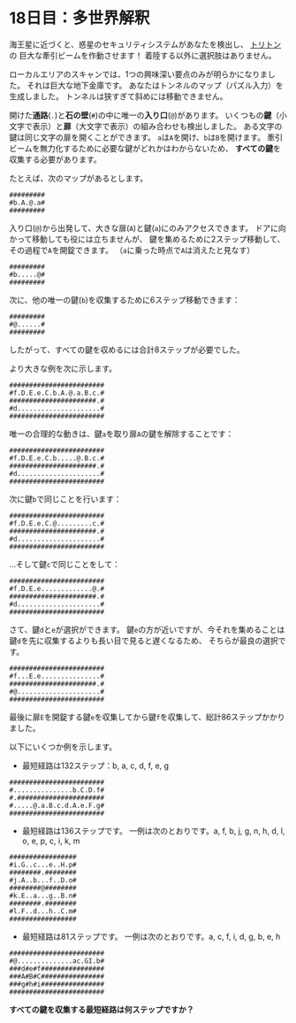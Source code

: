 # 18日目：多世界解釈 #

海王星に近づくと、惑星のセキュリティシステムがあなたを検出し、
[トリトン](https://ja.wikipedia.org/wiki/%E3%83%88%E3%83%AA%E3%83%88%E3%83%B3_(%E8%A1%9B%E6%98%9F))の
巨大な牽引ビームを作動させます！
着陸する以外に選択肢はありません。

ローカルエリアのスキャンでは、1つの興味深い要点のみが明らかになりました。
それは巨大な地下金庫です。
あなたはトンネルのマップ（パズル入力）を生成しました。
トンネルは狭すぎて斜めには移動できません。

開けた**通路**(`.`)と**石の壁**(`#`)の中に唯一の**入り口**(`@`)があります。
いくつもの**鍵**（小文字で表示）と**扉**（大文字で表示）の組み合わせも検出しました。
ある文字の鍵は同じ文字の扉を開くことができます。
`a`は`A`を開け、`b`は`B`を開けます。
牽引ビームを無力化するために必要な鍵がどれかはわからないため、
**すべての鍵**を収集する必要があります。

たとえば、次のマップがあるとします。

```
#########
#b.A.@.a#
#########
```

入り口(`@`)から出発して、大きな扉(`A`)と鍵(`a`)にのみアクセスできます。
ドアに向かって移動しても役には立ちませんが、
鍵を集めるために2ステップ移動して、その過程で`A`を開錠できます。
（`a`に乗った時点で`A`は消えたと見なす）

```
#########
#b.....@#
#########
```

次に、他の唯一の鍵(`b`)を収集するために6ステップ移動できます：

```
#########
#@......#
#########
```

したがって、すべての鍵を収めるには合計8ステップが必要でした。

より大きな例を次に示します。

```
########################
#f.D.E.e.C.b.A.@.a.B.c.#
######################.#
#d.....................#
########################
```

唯一の合理的な動きは、鍵`a`を取り扉`A`の鍵を解除することです：

```
########################
#f.D.E.e.C.b.....@.B.c.#
######################.#
#d.....................#
########################
```

次に鍵`b`で同じことを行います：

```
########################
#f.D.E.e.C.@.........c.#
######################.#
#d.....................#
########################
```

…そして鍵`c`で同じことをして：

```
########################
#f.D.E.e.............@.#
######################.#
#d.....................#
########################
```

さて、鍵`d`と`e`が選択ができます。
鍵`e`の方が近いですが、今それを集めることは
鍵`d`を先に収集するよりも長い目で見ると遅くなるため、
そちらが最良の選択です。

```
########################
#f...E.e...............#
######################.#
#@.....................#
########################
```

最後に扉`E`を開錠する鍵`e`を収集してから鍵`f`を収集して、総計86ステップかかりました。

以下にいくつか例を示します。

- 最短経路は132ステップ：b, a, c, d, f, e, g
```
########################
#...............b.C.D.f#
#.######################
#.....@.a.B.c.d.A.e.F.g#
########################
```

- 最短経路は136ステップです。
一例は次のとおりです。a, f, b, j, g, n, h, d, l, o, e, p, c, i, k, m

```
#################
#i.G..c...e..H.p#
########.########
#j.A..b...f..D.o#
########@########
#k.E..a...g..B.n#
########.########
#l.F..d...h..C.m#
#################
```

- 最短経路は81ステップです。
一例は次のとおりです。a, c, f, i, d, g, b, e, h

```
########################
#@..............ac.GI.b#
###d#e#f################
###A#B#C################
###g#h#i################
########################
```

**すべての鍵を収集する最短経路は何ステップですか？**
